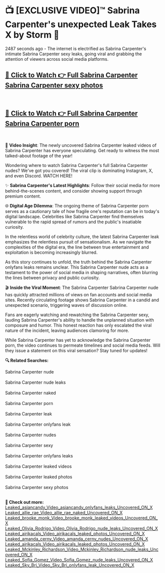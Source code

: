 # 📺 [EXCLUSIVE VIDEO]™ Sabrina Carpenter's unexpected Leak Takes X by Storm 🚀

2487 seconds ago - The internet is electrified as Sabrina Carpenter's intimate Sabrina Carpenter sexy leaks, going viral and grabbing the attention of viewers across social media platforms.

<h2><a href="https://github-6l9.pages.dev/link1">🔗 Click to Watch 👉 Full Sabrina Carpenter Sabrina Carpenter sexy photos</a></h2><br>
<h2><a href="https://github-6l9.pages.dev/link2">🔗 Click to Watch 👉 Full Sabrina Carpenter Sabrina Carpenter porn</a></h2><br>

🎥 **Video Insight**: The newly uncovered Sabrina Carpenter leaked videos of Sabrina Carpenter has everyone speculating. Get ready to witness the most talked-about footage of the year!

Wondering where to watch Sabrina Carpenter's full Sabrina Carpenter nudes? We've got you covered! The viral clip is dominating Instagram, X, and even Discord. WATCH HERE!

✨ **Sabrina Carpenter's Latest Highlights**: Follow their social media for more behind-the-scenes content, and consider showing support through premium content.

🌐 **Digital Age Dilemma**: The ongoing theme of Sabrina Carpenter porn serves as a cautionary tale of how fragile one's reputation can be in today's digital landscape. Celebrities like Sabrina Carpenter find themselves vulnerable to the rapid spread of rumors and the public's insatiable curiosity.

In the relentless world of celebrity culture, the latest Sabrina Carpenter leak emphasizes the relentless pursuit of sensationalism. As we navigate the complexities of the digital era, the line between true entertainment and exploitation is becoming increasingly blurred.

As this story continues to unfold, the truth behind the Sabrina Carpenter onlyfans leaks remains unclear. This Sabrina Carpenter nude acts as a testament to the power of social media in shaping narratives, often blurring the lines between privacy and public curiosity.

🎬 **Inside the Viral Moment**: The Sabrina Carpenter Sabrina Carpenter nude has quickly attracted millions of views on fan accounts and social media sites. Recently circulating footage shows Sabrina Carpenter in a candid and unexpected scenario, triggering waves of discussion online.

Fans are eagerly watching and rewatching the Sabrina Carpenter sexy, lauding Sabrina Carpenter's ability to handle the unplanned situation with composure and humor. This honest reaction has only escalated the viral nature of the incident, leaving audiences clamoring for more.

While Sabrina Carpenter has yet to acknowledge the Sabrina Carpenter porn, the video continues to permeate timelines and social media feeds. Will they issue a statement on this viral sensation? Stay tuned for updates!

<strong>🔍 Related Searches:</strong>

Sabrina Carpenter nude
<br><br>
Sabrina Carpenter nude leaks
<br><br>
Sabrina Carpenter naked
<br><br>
Sabrina Carpenter porn
<br><br>
Sabrina Carpenter leak
<br><br>
Sabrina Carpenter onlyfans leak
<br><br>
Sabrina Carpenter nudes
<br><br>
Sabrina Carpenter sexy
<br><br>
Sabrina Carpenter onlyfans leaks
<br><br>
Sabrina Carpenter leaked videos
<br><br>
Sabrina Carpenter leaked photos
<br><br>
Sabrina Carpenter sexy photos
<br><br>



<strong>🔗 Check out more:</strong><br>
<a href="./Leaked_asiancandy_Video_asiancandy_onlyfans_leaks_Uncovered_ON_X.md">Leaked_asiancandy_Video_asiancandy_onlyfans_leaks_Uncovered_ON_X</a><br>
<a href="./Leaked_allie_rae_Video_allie_rae_naked_Uncovered_ON_X.md">Leaked_allie_rae_Video_allie_rae_naked_Uncovered_ON_X</a><br>
<a href="./Leaked_brooke_monk_Video_brooke_monk_leaked_videos_Uncovered_ON_X.md">Leaked_brooke_monk_Video_brooke_monk_leaked_videos_Uncovered_ON_X</a><br>
<a href="./Leaked_Olivia_Rodrigo_Video_Olivia_Rodrigo_nude_leaks_Uncovered_ON_X.md">Leaked_Olivia_Rodrigo_Video_Olivia_Rodrigo_nude_leaks_Uncovered_ON_X</a><br>
<a href="./Leaked_airikacals_Video_airikacals_leaked_photos_Uncovered_ON_X.md">Leaked_airikacals_Video_airikacals_leaked_photos_Uncovered_ON_X</a><br>
<a href="./Leaked_amanda_cerny_Video_amanda_cerny_nudes_Uncovered_ON_X.md">Leaked_amanda_cerny_Video_amanda_cerny_nudes_Uncovered_ON_X</a><br>
<a href="./Leaked_airikacals_Video_airikacals_leaked_photos_Uncovered_ON_X.md">Leaked_airikacals_Video_airikacals_leaked_photos_Uncovered_ON_X</a><br>
<a href="./Leaked_Mckinley_Richardson_Video_Mckinley_Richardson_nude_leaks_Uncovered_ON_X.md">Leaked_Mckinley_Richardson_Video_Mckinley_Richardson_nude_leaks_Uncovered_ON_X</a><br>
<a href="./Leaked_Sofia_Gomez_Video_Sofia_Gomez_nude_leaks_Uncovered_ON_X.md">Leaked_Sofia_Gomez_Video_Sofia_Gomez_nude_leaks_Uncovered_ON_X</a><br>
<a href="./Leaked_Sky_Bri_Video_Sky_Bri_onlyfans_leak_Uncovered_ON_X.md">Leaked_Sky_Bri_Video_Sky_Bri_onlyfans_leak_Uncovered_ON_X</a><br>
